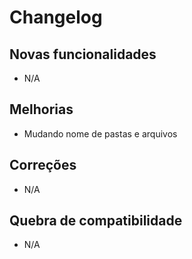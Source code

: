 # Changelog

## Novas funcionalidades

 - N/A

## Melhorias

 - Mudando nome de pastas e arquivos

## Correções

 - N/A

## Quebra de compatibilidade

 - N/A
